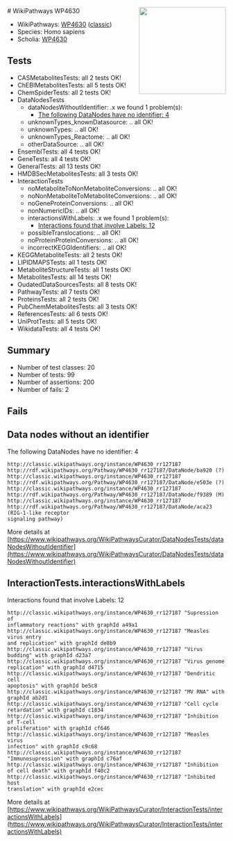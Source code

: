 <img style="float: right; width: 200px" src="https://upload.wikimedia.org/wikipedia/commons/thumb/8/83/Wplogo_with_text_500.png/640px-Wplogo_with_text_500.png" />
# WikiPathways WP4630

* WikiPathways: [WP4630](https://wikipathways.org/pathways/WP4630) ([classic](https://classic.wikipathways.org/instance/WP4630))
* Species: Homo sapiens
* Scholia: [WP4630](https://scholia.toolforge.org/wikipathways/WP4630)
## Tests
* CASMetabolitesTests: all 2 tests OK!
* ChEBIMetabolitesTests: all 5 tests OK!
* ChemSpiderTests: all 2 tests OK!
* DataNodesTests
    * dataNodesWithoutIdentifier: .x we found 1 problem(s):
        * [The following DataNodes have no identifier: 4](#d2d32fa3)
    * unknownTypes_knownDatasource: .. all OK!
    * unknownTypes: .. all OK!
    * unknownTypes_Reactome: .. all OK!
    * otherDataSource: .. all OK!
* EnsemblTests: all 4 tests OK!
* GeneTests: all 4 tests OK!
* GeneralTests: all 13 tests OK!
* HMDBSecMetabolitesTests: all 3 tests OK!
* InteractionTests
    * noMetaboliteToNonMetaboliteConversions: .. all OK!
    * noNonMetaboliteToMetaboliteConversions: .. all OK!
    * noGeneProteinConversions: .. all OK!
    * nonNumericIDs: .. all OK!
    * interactionsWithLabels: .x we found 1 problem(s):
        * [Interactions found that involve Labels: 12](#fe97a8ba)
    * possibleTranslocations: .. all OK!
    * noProteinProteinConversions: .. all OK!
    * incorrectKEGGIdentifiers: .. all OK!
* KEGGMetaboliteTests: all 2 tests OK!
* LIPIDMAPSTests: all 1 tests OK!
* MetaboliteStructureTests: all 1 tests OK!
* MetabolitesTests: all 14 tests OK!
* OudatedDataSourcesTests: all 8 tests OK!
* PathwayTests: all 7 tests OK!
* ProteinsTests: all 2 tests OK!
* PubChemMetabolitesTests: all 3 tests OK!
* ReferencesTests: all 6 tests OK!
* UniProtTests: all 5 tests OK!
* WikidataTests: all 4 tests OK!


## Summary

* Number of test classes: 20
* Number of tests: 99
* Number of assertions: 200
* Number of fails: 2

## Fails

<a name="d2d32fa3" />

## Data nodes without an identifier

The following DataNodes have no identifier: 4
```
http://classic.wikipathways.org/instance/WP4630_rr127187 http://rdf.wikipathways.org/Pathway/WP4630_rr127187/DataNode/ba920 (?)
http://classic.wikipathways.org/instance/WP4630_rr127187 http://rdf.wikipathways.org/Pathway/WP4630_rr127187/DataNode/e503e (?)
http://classic.wikipathways.org/instance/WP4630_rr127187 http://rdf.wikipathways.org/Pathway/WP4630_rr127187/DataNode/f9389 (M)
http://classic.wikipathways.org/instance/WP4630_rr127187 http://rdf.wikipathways.org/Pathway/WP4630_rr127187/DataNode/aca23 (RIG-1-like receptor
signaling pathway)
```

More details at [https://www.wikipathways.org/WikiPathwaysCurator/DataNodesTests/dataNodesWithoutIdentifier](https://www.wikipathways.org/WikiPathwaysCurator/DataNodesTests/dataNodesWithoutIdentifier)

<a name="fe97a8ba" />

## InteractionTests.interactionsWithLabels

Interactions found that involve Labels: 12
```
http://classic.wikipathways.org/instance/WP4630_rr127187 "Supression of 
inflammatory reactions" with graphId a49a1
http://classic.wikipathways.org/instance/WP4630_rr127187 "Measles virus entry
and replication" with graphId de8b9
http://classic.wikipathways.org/instance/WP4630_rr127187 "Virus budding" with graphId d23a7
http://classic.wikipathways.org/instance/WP4630_rr127187 "Virus genome 
replication" with graphId d4715
http://classic.wikipathways.org/instance/WP4630_rr127187 "Dendritic cell
apoptosis" with graphId be5c8
http://classic.wikipathways.org/instance/WP4630_rr127187 "MV RNA" with graphId ab2d1
http://classic.wikipathways.org/instance/WP4630_rr127187 "Cell cycle retardation" with graphId c1834
http://classic.wikipathways.org/instance/WP4630_rr127187 "Inhibition of T-cell 
proliferation" with graphId cf646
http://classic.wikipathways.org/instance/WP4630_rr127187 "Measles virus
infection" with graphId c9c68
http://classic.wikipathways.org/instance/WP4630_rr127187 "Immunosupression" with graphId c76af
http://classic.wikipathways.org/instance/WP4630_rr127187 "Inhibition of cell death" with graphId f40c2
http://classic.wikipathways.org/instance/WP4630_rr127187 "Inhibited host 
translation" with graphId e2cec
```

More details at [https://www.wikipathways.org/WikiPathwaysCurator/InteractionTests/interactionsWithLabels](https://www.wikipathways.org/WikiPathwaysCurator/InteractionTests/interactionsWithLabels)

